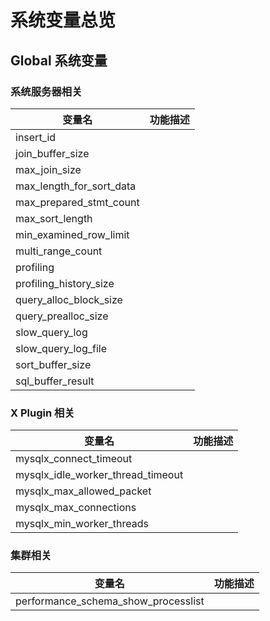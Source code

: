 # 系统变量总览

## Global 系统变量

### 系统服务器相关

| 变量名                                            | 功能描述                                                      |
|---------------------------------------------------|---------------------------------------------------------------|
| insert_id | |
| join_buffer_size | |
| max_join_size | |
| max_length_for_sort_data | |
| max_prepared_stmt_count | |
| max_sort_length| |
| min_examined_row_limit | |
| multi_range_count | |
| profiling | |
| profiling_history_size | |
| query_alloc_block_size | |
| query_prealloc_size    | |
| slow_query_log | |
| slow_query_log_file | |
| sort_buffer_size | |
| sql_buffer_result | |


### X Plugin 相关

| 变量名                                            | 功能描述                                                      |
|---------------------------------------------------|---------------------------------------------------------------|
| mysqlx_connect_timeout | |
| mysqlx_idle_worker_thread_timeout | |
| mysqlx_max_allowed_packet | |
| mysqlx_max_connections | |
| mysqlx_min_worker_threads | |


### 集群相关

| 变量名                                            | 功能描述                                                      |
|---------------------------------------------------|---------------------------------------------------------------|
| performance_schema_show_processlist | |
